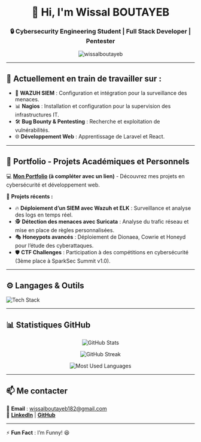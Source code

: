 <h1 align="center">👋 Hi, I'm Wissal BOUTAYEB</h1>  
<h3 align="center">🔒 Cybersecurity Engineering Student | Full Stack Developer | Pentester</h3>  

<p align="center">
  <img src="https://komarev.com/ghpvc/?username=wissalboutayeb&label=Profile%20Views&color=0e75b6&style=flat" alt="wissalboutayeb" />
</p>  

---

## 🎯 **Actuellement en train de travailler sur :**  
- 🔎 **WAZUH SIEM** : Configuration et intégration pour la surveillance des menaces.  
- 📊 **Nagios** : Installation et configuration pour la supervision des infrastructures IT.  
- 🛠️ **Bug Bounty & Pentesting** : Recherche et exploitation de vulnérabilités.  
- 🌐 **Développement Web** : Apprentissage de Laravel et React.  

---

## 📂 **Portfolio - Projets Académiques et Personnels**  
💻 **[Mon Portfolio](#) (à compléter avec un lien)** - Découvrez mes projets en cybersécurité et développement web.  

🚀 **Projets récents :**  
- 🔥 **Déploiement d’un SIEM avec Wazuh et ELK** : Surveillance et analyse des logs en temps réel.  
- 🕵️ **Détection des menaces avec Suricata** : Analyse du trafic réseau et mise en place de règles personnalisées.  
- 🎭 **Honeypots avancés** : Déploiement de Dionaea, Cowrie et Honeyd pour l’étude des cyberattaques.  
- 🛡️ **CTF Challenges** : Participation à des compétitions en cybersécurité (3ème place à SparkSec Summit v1.0).  

---

## ⚙️ **Langages & Outils**  
<p align="left">
  <img src="https://skillicons.dev/icons?i=linux,python,docker,kubernetes,angular,react,nodejs,mysql,postgresql,php,bash,aws" alt="Tech Stack" />
</p>  

---

## 📊 **Statistiques GitHub**  

<p align="center">
  <img src="https://github-readme-stats.vercel.app/api?username=wissalboutayeb&show_icons=true&theme=radical" alt="GitHub Stats" />
</p>

<p align="center">
  <img src="https://github-readme-streak-stats.herokuapp.com/?user=wissalboutayeb&theme=radical" alt="GitHub Streak" />
</p>

<p align="center">
  <img src="https://github-readme-stats.vercel.app/api/top-langs/?username=wissalboutayeb&layout=compact&theme=radical" alt="Most Used Languages" />
</p>  

---

## 📫 **Me contacter**  
📩 **Email** : wissalboutayeb182@gmail.com  
🔗 **[LinkedIn](#)** | **[GitHub](https://github.com/wissalboutayeb)**  

---

⚡ **Fun Fact** : I’m Funny! 😆  
